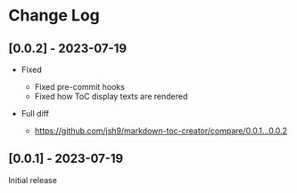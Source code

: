 # Change Log

## [0.0.2] - 2023-07-19

- Fixed
  - Fixed pre-commit hooks
  - Fixed how ToC display texts are rendered

- Full diff
  - https://github.com/jsh9/markdown-toc-creator/compare/0.0.1...0.0.2

## [0.0.1] - 2023-07-19

Initial release
